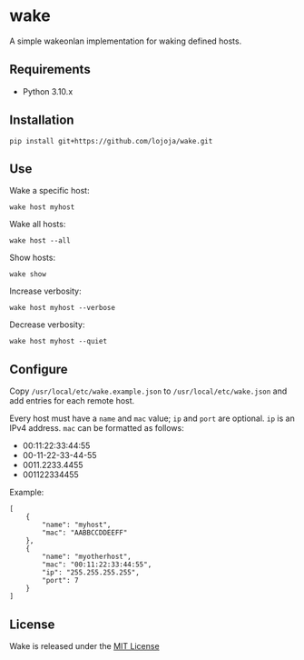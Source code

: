 wake
====

A simple wakeonlan implementation for waking defined hosts.


Requirements
------------

* Python 3.10.x


Installation
------------

```
pip install git+https://github.com/lojoja/wake.git
```


Use
---

Wake a specific host:

```
wake host myhost
```

Wake all hosts:

```
wake host --all
```

Show hosts:

```
wake show
```

Increase verbosity:

```
wake host myhost --verbose
```

Decrease verbosity:

```
wake host myhost --quiet
```


Configure
---------

Copy `/usr/local/etc/wake.example.json` to `/usr/local/etc/wake.json` and add entries for each remote host.

Every host must have a `name` and `mac` value; `ip` and `port` are optional. `ip` is an IPv4 address. `mac` can be formatted as follows:

- 00:11:22:33:44:55
- 00-11-22-33-44-55
- 0011.2233.4455
- 001122334455

Example:

```
[
    {
        "name": "myhost",
        "mac": "AABBCCDDEEFF"
    },
    {
        "name": "myotherhost",
        "mac": "00:11:22:33:44:55",
        "ip": "255.255.255.255",
        "port": 7
    }
]
```


License
-------

Wake is released under the [MIT License](./LICENSE)
